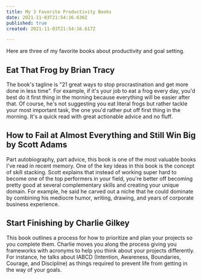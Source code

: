 ```yaml
---
title: My 3 Favorite Productivity Books
date: 2021-11-03T21:54:16.636Z
published: true
created: 2021-11-03T21:54:16.617Z

---
```

Here are three of my favorite books about productivity and goal setting.

## Eat That Frog by Brian Tracy

The book's tagline is "21 great ways to stop procrastination and get more done in less time". For example, if it's your job to eat a frog every day, you'd best do it first thing in the morning because everything will be easier after that. Of course, he's not suggesting you eat literal frogs but rather tackle your most important task, the one you'd rather put off first thing in the morning. It's a quick read with great actionable advice and no fluff.

## How to Fail at Almost Everything and Still Win Big by Scott Adams

Part autobiography, part advice, this book is one of the most valuable books I've read in recent memory. One of the key ideas in this book is the concept of skill stacking. Scott explains that instead of working super hard to become one of the top performers in your field, you're better off becoming pretty good at several complementary skills and creating your unique domain. For example, he said he carved out a niche that he could dominate by combining his mediocre humor, writing, drawing, and years of corporate business experience.

## Start Finishing by Charlie Gilkey

This book outlines a process for how to prioritize and plan your projects so you complete them. Charlie moves you along the process giving you frameworks with acronyms to help you think about your projects differently. For instance, he talks about IABCD (Intention, Awareness, Boundaries, Courage, and Discipline) as things required to prevent life from getting in the way of your goals.
